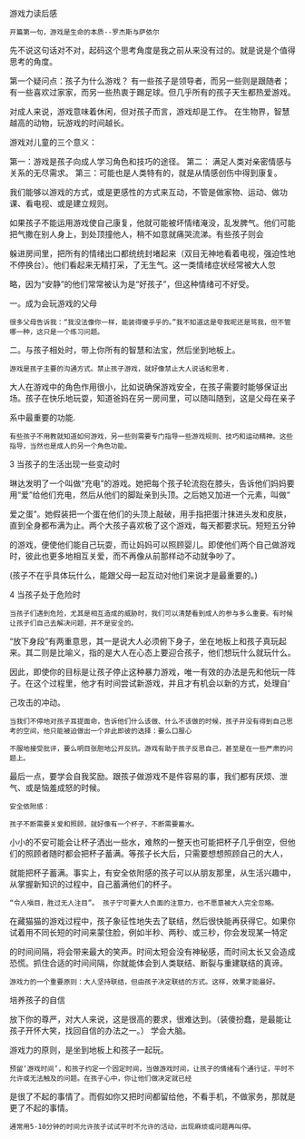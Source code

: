 游戏力读后感

	开篇第一句，游戏是生命的本质--罗杰斯与萨依尔  

先不说这句话对不对，起码这个思考角度是我之前从来没有过的。就是说是个值得思考的角度。

第一个疑问点：孩子为什么游戏？	有一些孩子是领导者，而另一些则是跟随者；有一些喜欢过家家，而另一些热衷于踢足球。但几乎所有的孩子天生都热爱游戏。

对成人来说，游戏意味着休闲，但对孩子而言，游戏却是工作。 在生物界，智慧越高的动物，玩游戏的时间越长。

游戏对儿童的三个意义：

第一：游戏是孩子向成人学习角色和技巧的途径。  第二： 满足人类对亲密情感与关系的无尽需求。  第三：可能也是人类特有的，就是从情感创伤中得到康复。

我们能够以游戏的方式，或是更感性的方式来互动，不管是做家物、运动、做功课、看电视、或是建立规则。

  如果孩子不能运用游戏使自己康复，他就可能被坏情绪淹没，乱发脾气。他们可能把气撒在别人身上，到处顶撞他人，稍不如意就痛哭流涕。有些孩子则会

躲进房间里，把所有的情绪出口都统统封堵起来（双目无神地看着电视，强迫性地不停换台）。他们看起来无精打采，了无生气。这一类情绪症状经常被大人忽

略，因为“安静”的他们常常被认为是“好孩子”，但这种情绪可不好受。

一。成为会玩游戏的父母

	很多父母告诉我：“我没法像你一样，能装得傻乎乎的。”我不知道这是夸我呢还是骂我，但不管哪一种，这只是一个练习问题。

二。与孩子相处时，带上你所有的智慧和法宝，然后坐到地板上。

	游戏是孩子主要的沟通方式。禁止孩子游戏，就好像禁止大人说话和思考.

大人在游戏中的角色作用很小，比如说确保游戏安全，在孩子需要时能够保证出场。孩子在快乐地玩耍，知道爸妈在另一房间里，可以随叫随到，这是父母在亲子

系中最重要的功能.

	有些孩子不用教就知道如何游戏，另一些则需要专门指导一些游戏规则、技巧和运动精神。这些指导，当然也是成人的另一个角色功能。

3 当孩子的生活出现一些变动时

琳达发明了一个叫做“充电”的游戏。她把每个孩子轮流抱在膝头，告诉他们妈妈要用“爱”给他们充电，然后从他们的脚趾亲到头顶。之后她又加进一个元素，叫做“

爱之蛋”。她假装把一个蛋在他们的头顶上敲破，用手指把蛋汁抹进头发和皮肤，直到全身都布满为止。两个大孩子喜欢极了这个游戏，每天都要求玩。短短五分钟

的游戏，便使他们能自己玩耍，而让妈妈可以照顾婴儿。即使他们两个自己做游戏时，彼此也更多地相互关爱，而不再像从前那样动不动就争吵了。

(孩子不在乎具体玩什么，能跟父母一起互动对他们来说才是最重要的。)
	
4 当孩子处于危险时

	当孩子们遇到危险，尤其是相互造成的威胁时，我们可以清楚看到成人的参与多么重要。有时候让孩子们自己去解决问题，并不是安全的。

“放下身段”有两重意思，其一是说大人必须俯下身子，坐在地板上和孩子真玩起来。其二则是比喻义，指的是大人在心态上要迎合孩子，他们想玩什么就玩什么。

因此，即使你的目标是让孩子停止这种暴力游戏，唯一有效的办法是先和他玩一阵子。在这个过程里，他才有时间尝试新游戏，并且才有机会以新的方式，处理自‘

己攻击的冲动。
	
	当我们不停地对孩子耳提面命，告诉他们什么该做、什么不该做的时候，孩子并没有得到自己思考的空间，他只能被迫做出一个非此即彼的选择：要么口服心
	
	不服地接受批评，要么明目张胆地公开反抗。游戏有助于孩子反思自己，甚至是在一些严肃的问题上。

最后一点，要学会自我奖励。跟孩子做游戏不是件容易的事，我们都有厌烦、泄气、或是恼羞成怒的时候。
	
	安全依附感：
	
	孩子不断需要关爱和照顾，就好像有一个杯子，不断需要蓄水。

小小的不安可能会让杯子洒出一些水，难熬的一整天也可能把杯子几乎倒空，但他们的照顾者随时都会把杯子蓄满。等孩子长大后，只需要想想照顾自己的大人，

就能把杯子蓄满。事实上，有安全依附感的孩子可以从朋友那里，从生活兴趣中，从掌握新知识的过程中，自己蓄满他们的杯子。	
	
    “令人嗔目，胜过无人注目”。 孩子宁可要大人负面的注意力，也不愿意被大人完全忽略。

在藏猫猫的游戏过程中，孩子象征性地失去了联结，然后很快能再获得它。如果你试着用不同长短的时间来蒙住脸，例如半秒、两秒、或三秒，你会发现某一特定

的时间间隔，将会带来最大的笑声。时间太短会没有神秘感，而时间太长又会造成恐慌。抓住合适的时间间隔，你就能体会到人类联结、断裂与重建联结的真谛。


	游戏力的一个重要原则：大人坚持联结，但由孩子决定联结的方式。这样，效果才能最好。

培养孩子的自信

放下你的尊严，对大人来说，这是很高的要求，很难达到。（装傻扮蠢，是最能让孩子开怀大笑，找回自信的办法之一。）  学会大脑。

游戏力的原则，是坐到地板上和孩子一起玩。 

	预留‘游戏时间’，和孩子约定一个固定时间，当做游戏时间，让孩子的情绪有个通行证，平时不允许或无法触及的问题。在孩子心中，你让他们做决定就已经

是很了不起的事情了。而假如你又把时间都留给他，不看手机，不做家务，那就是更了不起的事情。

	通常用5-10分钟的时间允许孩子试试平时不允许的活动，出现麻烦或问题再叫停。








​	
​	
​	
​	
​	
​	
​	
​	
​	
​	
​	
​	